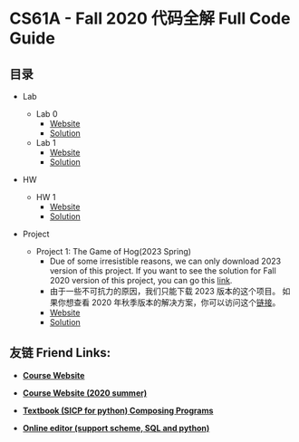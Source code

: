 # CS61A - Fall 2020 代码全解 Full Code Guide

## 目录

- Lab
  - Lab 0
    - [Website](https://web.archive.org/web/20201111145450/https://cs61a.org/lab/lab00/)
    - [Solution](Lab/lab00)
  - Lab 1
    - [Website](Lab/lab01/)
    - [Solution](https://web.archive.org/web/20201130111318/https://cs61a.org/lab/lab01/)

- HW
  - HW 1
    - [Website](https://cs61a.org/hw/hw01/)
    - [Solution](HW/hw01)

- Project
  - Project 1: The Game of Hog(2023 Spring)
    - Due of some irresistible reasons, we can only download 2023 version of this project. If you want to see the solution for Fall 2020 version of this project, you can go this [link](https://github.com/PKUFlyingPig/CS61A/blob/master/projects/hog/hog.py).
    - 由于一些不可抗力的原因，我们只能下载 2023 版本的这个项目。 如果你想查看 2020 年秋季版本的解决方案，你可以访问这个[链接](https://github.com/PKUFlyingPig/CS61A/blob/master/projects/hog/hog.py)。
    - [Website](https://web.archive.org/web/20230314030325/https://cs61a.org/proj/hog/#problem-2-2-pt)
    - [Solution](Projects/hog)

## 友链 Friend Links:

- **[Course Website](https://cs61a.org)**

- **[Course Website (2020 summer)](https://web.archive.org/web/20201219202517/https://cs61a.org/)**

- **[Textbook (SICP for python) Composing Programs](https://www.composingprograms.com)**

- **[Online editor (support scheme, SQL and python)](https://code.cs61a.org)**
